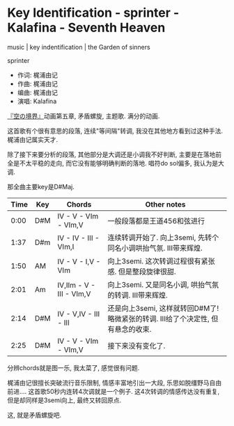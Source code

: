 # Key Identification - sprinter - Kalafina - Seventh Heaven
music | key indentification | the Garden of sinners

sprinter

- 作词: 梶浦由记
- 作曲: 梶浦由记
- 编曲: 梶浦由记
- 演唱: Kalafina

[『空の境界』](https://ja.wikipedia.org/wiki/%E7%A9%BA%E3%81%AE%E5%A2%83%E7%95%8C)动画第五章, 矛盾螺旋, 主题歌. 满分的动画.

这首歌有个很有意思的段落, 连续"等间隔"转调, 我没在其他地方看到过这种手法. 梶浦由记属实天才.

除了接下来要分析的段落, 其他部分是大调还是小调我不好判断, 主要是在落地前全是不太平稳的走向, 而它没有能够明确判断的落地. 唱符do sol偏多, 我认为是大调. 

那全曲主要key是D#Maj.

|   Time   |   Key   | Chords|  Other notes   |
|----------|--------|-----------|----------|
|  0:00     |  D#M | IV - V - VIm - VIm,V|一般段落都是王道456和弦进行
|1:37       |D#m|IV - IV - III - VIm,I|连续转调开始了. 向上3semi, 先转个同名小调哄抬气氛. III带来辉煌.
|1:50|AM|IV - V - I,V - VIm | 向上3semi. 这次转调过程很有紧张感. 但是整段旋律很甜. 
|2:01|Am|IV,IIm - V - III - VIm,V|向上3semi. 又是同名小调, 哄抬气氛的转调. III带来辉煌.
|2:14|D#M|IV - V,IV - III - III|还是向上3semi, 这样就转回D#M了! 略微紧张的转调. III给了个决定性, 但有悬念的收束.
|2:25|D#M|IV - V - VIm - VIm,V|接下来没有变化了.


分辨chords就是图一乐, 我太菜了, 感觉很有问题.

梶浦由记很擅长突破流行音乐限制, 情感丰富地引出一大段, 乐思如脱缰野马自由前进.... 这首歌50秒内连转4次调就是一个例子. 这4次转调的情感传达没有重复, 但是却同样是3semi向上, 最终又转回原点.

这, 就是矛盾螺旋吧.